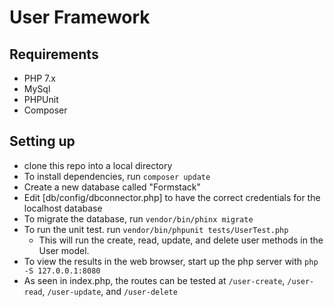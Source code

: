 # User Framework

## Requirements

- PHP 7.x
- MySql
- PHPUnit
- Composer

## Setting up

- clone this repo into a local directory
- To install dependencies, run `composer update`
- Create a new database called "Formstack"
- Edit [db/config/dbconnector.php] to have the correct credentials for the localhost database
- To migrate the database, run `vendor/bin/phinx migrate`
- To run the unit test. run `vendor/bin/phpunit tests/UserTest.php`
  - This will run the create, read, update, and delete user methods in the User model.
- To view the results in the web browser, start up the php server with `php -S 127.0.0.1:8080`
- As seen in index.php, the routes can be tested at `/user-create`, `/user-read`, `/user-update`, and `/user-delete`
